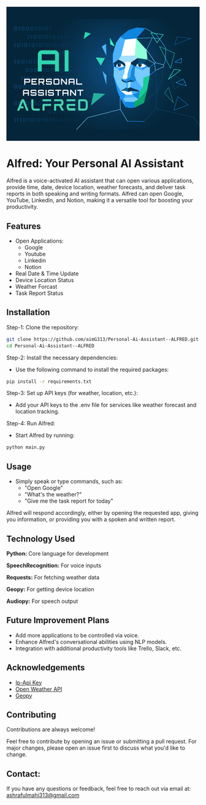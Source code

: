 ![Poster](https://github.com/aimG313/Personal-Ai-Assistant--ALFRED/blob/main/ALFRED.png)
# Alfred: Your Personal AI Assistant

Alfred is a voice-activated AI assistant that can open various applications, provide time, date, device location, weather forecasts, and deliver task reports in both speaking and writing formats. Alfred can open Google, YouTube, LinkedIn, and Notion, making it a versatile tool for boosting your productivity.




## Features

- Open Applications:
  - Google
  - Youtube
  - Linkedin
  - Notion
- Real Date & Time Update
- Device Location Status
- Weather Forcast
- Task Report Status


## Installation

Step-1: Clone the repository: 

```bash
git clone https://github.com/aimG313/Personal-Ai-Assistant--ALFRED.git
cd Personal-Ai-Assistant--ALFRED
```

Step-2: Install the necessary dependencies:

- Use the following command to install the required packages:

```bash
pip install -r requirements.txt
```
Step-3: Set up API keys (for weather, location, etc.):

- Add your API keys to the .env file for services like weather forecast and location tracking.

Step-4: Run Alfred:

- Start Alfred by running:

```bash
python main.py
```



    
## Usage

- Simply speak or type commands, such as:
  - "Open Google"
  - "What's the weather?"
  - "Give me the task report for today"
  
Alfred will respond accordingly, either by opening the requested app, giving you information, or providing you with a spoken and written report.


## Technology Used

**Python:** Core language for development

**SpeechRecognition:** For voice inputs

**Requests:** For fetching weather data

**Geopy:** For getting device location

**Audiopy:** For speech output

## Future Improvement Plans

- Add more applications to be controlled via voice.
- Enhance Alfred's conversational abilities using NLP models.
- Integration with additional productivity tools like Trello, Slack, etc.
## Acknowledgements

 - [Ip-Api Key](https://ipapi.com/)
 - [Open Weather API](https://openweathermap.org/api)
 - [Geopy](https://geopy.readthedocs.io/en/stable/)


## Contributing

Contributions are always welcome!

Feel free to contribute by opening an issue or submitting a pull request. For major changes, please open an issue first to discuss what you'd like to change.
## Contact:

If you have any questions or feedback, feel free to reach out via email at: ashrafulmahi313@gmail.com
